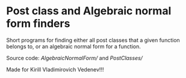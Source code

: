 # Post class and Algebraic normal form finders

Short programs for finding either all post classes that a given
function belongs to, or an algebraic normal form for a function.

Source code: *AlgebraicNormalForm/* and *PostClasses/*

Made for Kirill Vladimirovich Vedenev!!!
